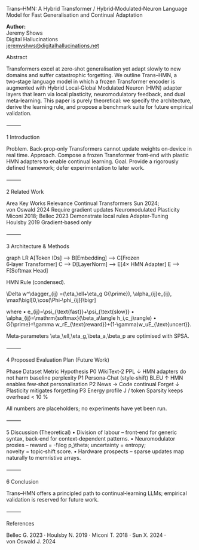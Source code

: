 Trans–HMN: A Hybrid Transformer / Hybrid‑Modulated‑Neuron Language Model for Fast Generalisation and Continual Adaptation

**Author:**  
Jeremy Shows  
Digital Hallucinations  
<jeremyshws@digitalhallucinations.net>

Abstract

Transformers excel at zero‑shot generalisation yet adapt slowly to new domains and suffer catastrophic forgetting.
We outline Trans–HMN, a two‑stage language model in which a frozen Transformer encoder is augmented with Hybrid Local‑Global Modulated Neuron (HMN) adapter layers that learn via local plasticity, neuromodulatory feedback, and dual meta‑learning.
This paper is purely theoretical: we specify the architecture, derive the learning rule, and propose a benchmark suite for future empirical validation.

⸻

1 Introduction

Problem. Back‑prop‑only Transformers cannot update weights on‑device in real time.
Approach. Compose a frozen Transformer front‑end with plastic HMN adapters to enable continual learning.
Goal. Provide a rigorously defined framework; defer experimentation to later work.

⸻

2 Related Work

Area Key Works Relevance
Continual Transformers Sun 2024; von Oswald 2024 Require gradient updates
Neuromodulated Plasticity Miconi 2018; Bellec 2023 Demonstrate local rules
Adapter‑Tuning Houlsby 2019 Gradient‑based only

⸻

3 Architecture & Methods

graph LR
    A[Token IDs] --> B[Embedding] --> C[Frozen<br>6‑layer Transformer]
    C --> D[LayerNorm] --> E[4× HMN Adapter]
    E --> F[Softmax Head]

HMN Rule (condensed).

\Delta w^\dagger_{ij}
=(\eta_\ell+\eta_g G{\prime})\,
\alpha_{ij}e_{ij}\,
\max\!\bigl[0,\cos(\Phi-\phi_{ij})\bigr]

where
 • e_{ij}=\psi_{\text{fast}}+\psi_{\text{slow}}
 • \alpha_{ij}=\mathrm{softmax}(\beta_a\langle h_i,c_j\rangle)
 • G{\prime}=\gamma w_rE_{\text{reward}}+(1-\gamma)w_uE_{\text{uncert}}.

Meta‑parameters \eta_\ell,\eta_g,\beta_a,\beta_p are optimised with SPSA.

⸻

4 Proposed Evaluation Plan (Future Work)

Phase Dataset Metric Hypothesis
P0 WikiText‑2 PPL ↓ HMN adapters do not harm baseline perplexity
P1 Persona‑Chat (style‑shift) BLEU ↑ HMN enables few‑shot personalisation
P2 News → Code continual Forget ↓ Plasticity mitigates forgetting
P3 Energy profile J / token Sparsity keeps overhead < 10 %

All numbers are placeholders; no experiments have yet been run.

⸻

5 Discussion (Theoretical)
 • Division of labour – front‑end for generic syntax, back‑end for context‑dependent patterns.
 • Neuromodulator proxies – reward = -\!\log p_\theta; uncertainty = entropy; novelty = topic‑shift score.
 • Hardware prospects – sparse updates map naturally to memristive arrays.

⸻

6 Conclusion

Trans–HMN offers a principled path to continual‑learning LLMs; empirical validation is reserved for future work.

⸻

References

Bellec G. 2023 · Houlsby N. 2019 · Miconi T. 2018 · Sun X. 2024 · von Oswald J. 2024